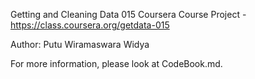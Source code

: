 Getting and Cleaning Data 015 Coursera Course Project - https://class.coursera.org/getdata-015

Author: Putu Wiramaswara Widya

For more information, please look at CodeBook.md.


